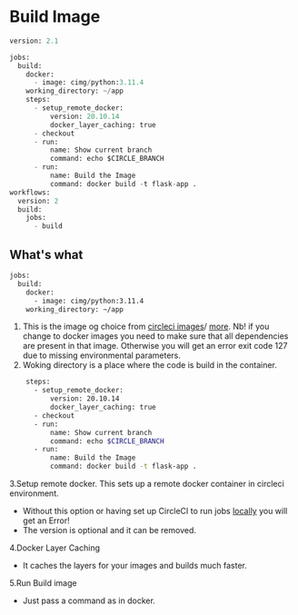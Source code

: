 # Build Image

```py
version: 2.1

jobs:
  build:
    docker:
      - image: cimg/python:3.11.4
    working_directory: ~/app
    steps:
      - setup_remote_docker:
          version: 20.10.14
          docker_layer_caching: true
      - checkout
      - run:
          name: Show current branch
          command: echo $CIRCLE_BRANCH
      - run:
          name: Build the Image 
          command: docker build -t flask-app .
workflows:
  version: 2
  build:
    jobs:
      - build
```

## What's what

```sh
jobs:
  build:
    docker:
      - image: cimg/python:3.11.4
    working_directory: ~/app
```

1. This is the image og choice from [circleci images](https://circleci.com/developer/images)/ [more](https://circleci.com/developer/images/image/cimg/python). Nb! if you change to docker images you need to make sure that all dependencies are present in that image. Otherwise you will get an error exit code 127 due to missing environmental parameters.
2. Woking directory is a place where the code is build in the container.

```sh
    steps:
      - setup_remote_docker:
          version: 20.10.14
          docker_layer_caching: true
      - checkout
      - run:
          name: Show current branch
          command: echo $CIRCLE_BRANCH
      - run:
          name: Build the Image 
          command: docker build -t flask-app .
```

3.Setup remote docker. This sets up a remote docker container in circleci environment.

- Without this option or having set up CircleCI to run jobs [locally](https://circleci.com/docs/how-to-use-the-circleci-local-cli/#run-a-job-in-a-container-on-your-machine) you will get an Error!
- The version is optional and it can be removed.

4.Docker Layer Caching

- It caches the layers for your images and builds much faster.

5.Run Build image

- Just pass a command as in docker.
